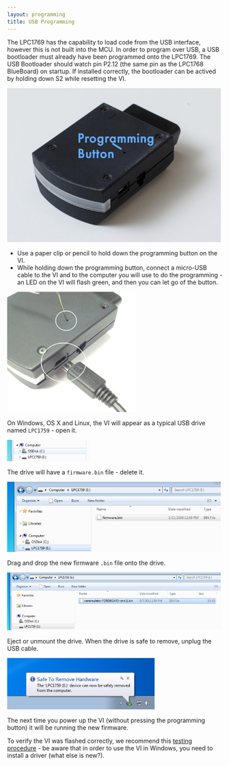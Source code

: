 ```yaml
---
layout: programming
title: USB Programming
---
```


The LPC1769 has the capability to load code from the USB interface, however this
is not built into the MCU.  In order to program over USB, a USB bootloader must
already have been programmed onto the LPC1769.  The USB Bootloader should watch
pin P2.12 (the same pin as the LPC1768 BlueBoard) on startup.  If installed
correctly, the bootloader can be actived by holding down S2 while resetting the
VI.

![Programming Button](/firmware/img/vi-programming-button.jpg)

* Use a paper clip or pencil to hold down the programming button on the VI.
* While holding down the programming button, connect a micro-USB cable to the
   VI and to the computer you will use to do the programming - an LED on the VI
   will flash green, and then you can let go of the button.

![Enabling Bootloader](/firmware/img/programming-entering-bootloader.jpg)

On Windows, OS X and Linux, the VI will appear as a typical USB drive named
`LPC1759` - open it.

![USB drive](/firmware/img/usb-drive-appears.png)

The drive will have a `firmware.bin` file - delete it.

![Existing firmware](/firmware/img/usb-existing-firmware.png)

Drag and drop the new firmware `.bin` file onto the drive.

![New firmware](/firmware/img/usb-new-firmware.png)

Eject or unmount the drive. When the drive is safe to remove, unplug the USB
cable.

![Safe to remove](/firmware/img/usb-eject.png)

The next time you power up the VI (without pressing the programming button) it
will be running the new firmware.

To verify the VI was flashed correctly, we recommend this [testing
procedure](http://openxcplatform.com/vehicle-interface/testing.html) - be aware
that in order to use the VI in Windows, you need to install a driver (what else
is new?).
